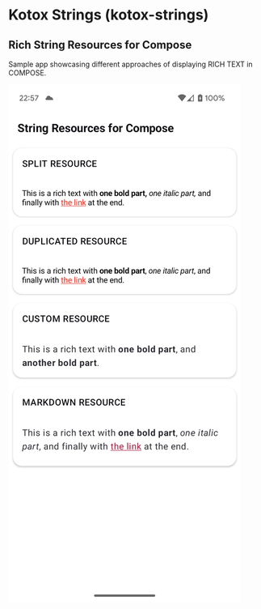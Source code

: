 # Kotox Strings (kotox-strings)

## Rich String Resources for Compose

Sample app showcasing different approaches of displaying RICH TEXT in COMPOSE.

![STRINGS](./extras/doc/strings_main_screen.png)